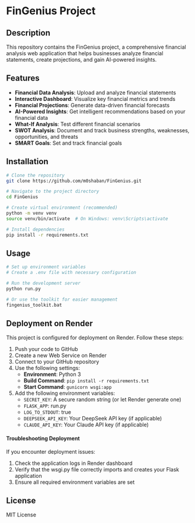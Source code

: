 # FinGenius Project

## Description
This repository contains the FinGenius project, a comprehensive financial analysis web application that helps businesses analyze financial statements, create projections, and gain AI-powered insights.

## Features

- **Financial Data Analysis**: Upload and analyze financial statements
- **Interactive Dashboard**: Visualize key financial metrics and trends
- **Financial Projections**: Generate data-driven financial forecasts
- **AI-Powered Insights**: Get intelligent recommendations based on your financial data
- **What-If Analysis**: Test different financial scenarios
- **SWOT Analysis**: Document and track business strengths, weaknesses, opportunities, and threats
- **SMART Goals**: Set and track financial goals

## Installation

```bash
# Clone the repository
git clone https://github.com/m0shaban/FinGenius.git

# Navigate to the project directory
cd FinGenius

# Create virtual environment (recommended)
python -m venv venv
source venv/bin/activate  # On Windows: venv\Scripts\activate

# Install dependencies
pip install -r requirements.txt
```

## Usage

```bash
# Set up environment variables
# Create a .env file with necessary configuration

# Run the development server
python run.py

# Or use the toolkit for easier management
fingenius_toolkit.bat
```

## Deployment on Render
This project is configured for deployment on Render. Follow these steps:

1. Push your code to GitHub
2. Create a new Web Service on Render
3. Connect to your GitHub repository
4. Use the following settings:
   - **Environment**: Python 3
   - **Build Command**: `pip install -r requirements.txt`
   - **Start Command**: `gunicorn wsgi:app`
5. Add the following environment variables:
   - `SECRET_KEY`: A secure random string (or let Render generate one)
   - `FLASK_APP`: run.py
   - `LOG_TO_STDOUT`: true
   - `DEEPSEEK_API_KEY`: Your DeepSeek API key (if applicable)
   - `CLAUDE_API_KEY`: Your Claude API key (if applicable)

#### Troubleshooting Deployment
If you encounter deployment issues:
1. Check the application logs in Render dashboard
2. Verify that the wsgi.py file correctly imports and creates your Flask application
3. Ensure all required environment variables are set

## License
MIT License
